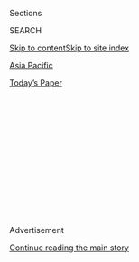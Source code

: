 <div id="app">

<div>

<div>

<div>

<div class="NYTAppHideMasthead css-1q2w90k e1suatyy0">

<div class="section css-ui9rw0 e1suatyy2">

<div class="css-eph4ug er09x8g0">

<div class="css-6n7j50">

</div>

<span class="css-1dv1kvn">Sections</span>

<div class="css-10488qs">

<span class="css-1dv1kvn">SEARCH</span>

</div>

[Skip to content](#site-content)[Skip to site index](#site-index)

</div>

<div id="masthead-section-label" class="css-1wr3we4 eaxe0e00">

[Asia
Pacific](https://www.nytimes.com/section/world/asia)

</div>

<div class="css-10698na e1huz5gh0">

</div>

</div>

<div id="masthead-bar-one" class="section hasLinks css-15hmgas e1csuq9d3">

<div class="css-uqyvli e1csuq9d0">

</div>

<div class="css-1uqjmks e1csuq9d1">

</div>

<div class="css-9e9ivx">

[](https://myaccount.nytimes.com/auth/login?response_type=cookie&client_id=vi)

</div>

<div class="css-1bvtpon e1csuq9d2">

[Today’s
Paper](https://www.nytimes.com/section/todayspaper)

</div>

</div>

</div>

</div>

<div data-aria-hidden="false">

<div id="site-content" data-role="main">

<div>

<div class="css-1aor85t" style="opacity:0.000000001;z-index:-1;visibility:hidden">

<div class="css-1hqnpie">

<div class="css-epjblv">

<span class="css-17xtcya">[Asia
Pacific](/section/world/asia)</span><span class="css-x15j1o">|</span><span class="css-fwqvlz">North
Korea Denies Sending a ‘Nice Note’ to
Trump</span>

</div>

<div class="css-k008qs">

<div class="css-1iwv8en">

<span class="css-18z7m18"></span>

<div>

</div>

</div>

<span class="css-1n6z4y">https://nyti.ms/3esbwj4</span>

<div class="css-1705lsu">

<div class="css-4xjgmj">

<div class="css-4skfbu" data-role="toolbar" data-aria-label="Social Media Share buttons, Save button, and Comments Panel with current comment count" data-testid="share-tools">

  - 
  - 
  - 
  - 
    
    <div class="css-6n7j50">
    
    </div>

  - 

</div>

</div>

</div>

</div>

</div>

</div>

<div id="NYT_TOP_BANNER_REGION" class="css-13pd83m">

</div>

<div id="top-wrapper" class="css-1sy8kpn">

<div id="top-slug" class="css-l9onyx">

Advertisement

</div>

[Continue reading the main
story](#after-top)

<div class="ad top-wrapper" style="text-align:center;height:100%;display:block;min-height:250px">

<div id="top" class="place-ad" data-position="top" data-size-key="top">

</div>

</div>

<div id="after-top">

</div>

</div>

<div>

<div id="sponsor-wrapper" class="css-1hyfx7x">

<div id="sponsor-slug" class="css-19vbshk">

Supported by

</div>

[Continue reading the main
story](#after-sponsor)

<div id="sponsor" class="ad sponsor-wrapper" style="text-align:center;height:100%;display:block">

</div>

<div id="after-sponsor">

</div>

</div>

<div class="css-186x18t">

</div>

<div class="css-1vkm6nb ehdk2mb0">

# North Korea Denies Sending a ‘Nice Note’ to Trump

</div>

​The North’s Foreign Ministry ​disputed an assertion by President Trump
and warned that his relationship with Kim Jong-un should not “be misused
for meeting selfish purposes.”

<div class="css-79elbk" data-testid="photoviewer-wrapper">

<div class="css-z3e15g" data-testid="photoviewer-wrapper-hidden">

</div>

<div class="css-1a48zt4 ehw59r15" data-testid="photoviewer-children">

![<span class="css-16f3y1r e13ogyst0" data-aria-hidden="true">North
Korea’s leader, Kim Jong-un, with President Trump in the Demilitarized
Zone last June. Mr. Trump referred this weekend to having received a
note recently from Mr. Kim, but the North ​said, “there was no
letter.”</span><span class="css-cnj6d5 e1z0qqy90" itemprop="copyrightHolder"><span class="css-1ly73wi e1tej78p0">Credit...</span><span><span>Erin
Schaff/The New York
Times</span></span></span>](https://static01.nyt.com/images/2020/04/19/world/19nkorea/merlin_157241223_4725eeb3-56ed-45ac-b8a6-891f9159720e-articleLarge.jpg?quality=75&auto=webp&disable=upscale)

</div>

</div>

<div class="css-18e8msd">

<div class="css-vp77d3 epjyd6m0">

<div class="css-hus3qt ey68jwv0" data-aria-hidden="true">

[![Choe
Sang-Hun](https://static01.nyt.com/images/2018/07/18/multimedia/author-choe-sang-hun/author-choe-sang-hun-thumbLarge.png
"Choe Sang-Hun")](https://www.nytimes.com/by/choe-sang-hun)

</div>

<div class="css-1baulvz">

By [<span class="css-1baulvz last-byline" itemprop="name">Choe
Sang-Hun</span>](https://www.nytimes.com/by/choe-sang-hun)

</div>

</div>

  - April 19,
    2020

  - 
    
    <div class="css-4xjgmj">
    
    <div class="css-d8bdto" data-role="toolbar" data-aria-label="Social Media Share buttons, Save button, and Comments Panel with current comment count" data-testid="share-tools">
    
      - 
      - 
      - 
      - 
        
        <div class="css-6n7j50">
        
        </div>
    
      - 
    
    </div>
    
    </div>

</div>

</div>

<div class="section meteredContent css-1r7ky0e" name="articleBody" itemprop="articleBody">

<div class="css-1fanzo5 StoryBodyCompanionColumn">

<div class="css-53u6y8">

SEOUL, South Korea — North Korea on Sunday denied President Trump’s
assertion that its leader, [Kim
Jong-un](https://www.nytimes.com/2020/04/26/world/asia/kim-jong-un-absence-north-korea.html),
had sent a letter to him, and suggested that Mr. Trump was using his
vaunted relationship with Mr. Kim for “selfish purposes.”

Mr. Trump said the day before during his daily press briefing on the
coronavirus that he had received a “nice note” from Mr. Kim.

“I received a nice note from him recently. It was a nice note. I think
we’re doing fine,” Mr. Trump[told reporters on
Saturday](https://www.c-span.org/video/?c4869685/user-clip-mad-man) at
the White House. He also claimed that the United States would have been
at war with North Korea had he not been elected and played down the
threat of [short-range missile
tests](https://www.nytimes.com/2020/04/14/world/asia/north-korea-fires-missiles.html)
that North Korea has been conducting since March.

During a phone conversation with President Moon Jae-in of South Korea,
Mr. Trump also ​said he had received a “warm letter” from the North
Korean leader, Mr. Moon’s aides told reporters on Sunday. But ​later
Sunday, ​the North’s Foreign Ministry ​said, “There was no letter
addressed recently to the U.S. president by the supreme leadership” of
the North.

</div>

</div>

<div class="css-1fanzo5 StoryBodyCompanionColumn">

<div class="css-53u6y8">

“He could have referred to the personal letters that had been exchanged
in the past, we are not sure,” the ministry said in a statement carried
by the North’s official news agency.

“We are about to look into the matter to see if the U.S. leadership
seeks anything in feeding the ungrounded story into the media,” it said,
warning that the​ relationship between Mr. Kim and Mr. Trump should not
“be misused for meeting selfish purposes,” or “for diversion.”

Mr. Trump and Mr. Kim have in the past often praised their unusual
relationship. They exchanged a number of personal letters before and
after [their first
summit](https://www.nytimes.com/2018/06/12/world/asia/north-korea-summit.html)
meeting, in Singapore in 2018, and at one point Mr. Trump said he and
Mr. Kim had fallen [“in
love.”](https://www.youtube.com/watch?v=LV6mVmAVQU4)

Last month, North Korea
[revealed](https://www.nytimes.com/2020/03/21/world/asia/coronavirus-north-korea-trump-kim.html)
— and the White House later confirmed — that Mr. Trump had sent a letter
to Mr. Kim expressing his willingness to help the North battle the
coronavirus. North Korea has taken vigorous steps against the pandemic,
and claims it has not had a single [case of
Covid-19.](https://www.nytimes.com/2020/03/31/world/asia/north-korea-coronavirus.html)

Relations between Pyongyang and Washington have cooled since [the
leaders’ second summit
meeting,](https://www.nytimes.com/2019/02/28/world/asia/trump-kim-vietnam-summit.html)
in Vietnam in February 2019, collapsed over differences regarding how
quickly North Korea should dismantle its nuclear weapons program and
when Washington should ease sanctions against the North.

</div>

</div>

<div class="css-1fanzo5 StoryBodyCompanionColumn">

<div class="css-53u6y8">

Since then, Mr. Kim has repeatedly said that North Korea was no longer
interested in diplomacy with the United States unless it changed what he
called its hostile policy, including sanctions. North Korea has also
said the “special personal relations” between Mr. Kim and Mr. Trump were
not enough to improve their countries’ ties.

</div>

</div>

<div>

</div>

</div>

<div>

</div>

<div>

</div>

<div>

</div>

<div>

<div id="bottom-wrapper" class="css-1ede5it">

<div id="bottom-slug" class="css-l9onyx">

Advertisement

</div>

[Continue reading the main
story](#after-bottom)

<div id="bottom" class="ad bottom-wrapper" style="text-align:center;height:100%;display:block;min-height:90px">

</div>

<div id="after-bottom">

</div>

</div>

</div>

</div>

</div>

## Site Index

<div>

</div>

## Site Information Navigation

  - [© <span>2020</span> <span>The New York Times
    Company</span>](https://help.nytimes.com/hc/en-us/articles/115014792127-Copyright-notice)

<!-- end list -->

  - [NYTCo](https://www.nytco.com/)
  - [Contact
    Us](https://help.nytimes.com/hc/en-us/articles/115015385887-Contact-Us)
  - [Work with us](https://www.nytco.com/careers/)
  - [Advertise](https://nytmediakit.com/)
  - [T Brand Studio](http://www.tbrandstudio.com/)
  - [Your Ad
    Choices](https://www.nytimes.com/privacy/cookie-policy#how-do-i-manage-trackers)
  - [Privacy](https://www.nytimes.com/privacy)
  - [Terms of
    Service](https://help.nytimes.com/hc/en-us/articles/115014893428-Terms-of-service)
  - [Terms of
    Sale](https://help.nytimes.com/hc/en-us/articles/115014893968-Terms-of-sale)
  - [Site
    Map](https://spiderbites.nytimes.com)
  - [Help](https://help.nytimes.com/hc/en-us)
  - [Subscriptions](https://www.nytimes.com/subscription?campaignId=37WXW)

</div>

</div>

</div>

</div>
